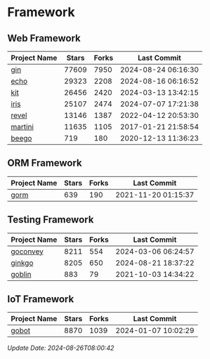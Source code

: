 # Framework

## Web Framework
| Project Name | Stars | Forks | Last Commit |
| ------------ | ----- | ----- | ----------- |
| [gin](https://github.com/gin-gonic/gin) | 77609 | 7950 | 2024-08-24 06:16:30 |
| [echo](https://github.com/labstack/echo) | 29323 | 2208 | 2024-08-16 06:16:52 |
| [kit](https://github.com/go-kit/kit) | 26456 | 2420 | 2024-03-13 13:42:15 |
| [iris](https://github.com/kataras/iris) | 25107 | 2474 | 2024-07-07 17:21:38 |
| [revel](https://github.com/revel/revel) | 13146 | 1387 | 2022-04-12 20:53:30 |
| [martini](https://github.com/go-martini/martini) | 11635 | 1105 | 2017-01-21 21:58:54 |
| [beego](https://github.com/astaxie/beego) | 719 | 180 | 2020-12-13 11:36:23 |

## ORM Framework
| Project Name | Stars | Forks | Last Commit |
| ------------ | ----- | ----- | ----------- |
| [gorm](https://github.com/jinzhu/gorm) | 639 | 190 | 2021-11-20 01:15:37 |

## Testing Framework
| Project Name | Stars | Forks | Last Commit |
| ------------ | ----- | ----- | ----------- |
| [goconvey](https://github.com/smartystreets/goconvey) | 8211 | 554 | 2024-03-06 06:24:57 |
| [ginkgo](https://github.com/onsi/ginkgo) | 8205 | 650 | 2024-08-21 18:37:22 |
| [goblin](https://github.com/franela/goblin) | 883 | 79 | 2021-10-03 14:34:22 |

## IoT Framework
| Project Name | Stars | Forks | Last Commit |
| ------------ | ----- | ----- | ----------- |
| [gobot](https://github.com/hybridgroup/gobot) | 8870 | 1039 | 2024-01-07 10:02:29 |

*Update Date: 2024-08-26T08:00:42*